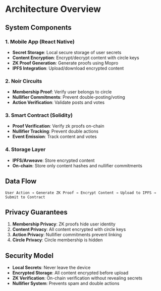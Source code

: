 # Architecture Overview

## System Components

### 1. Mobile App (React Native)
- **Secret Storage**: Local secure storage of user secrets
- **Content Encryption**: Encrypt/decrypt content with circle keys
- **ZK Proof Generation**: Generate proofs using Mopro
- **IPFS Integration**: Upload/download encrypted content

### 2. Noir Circuits
- **Membership Proof**: Verify user belongs to circle
- **Nullifier Commitments**: Prevent double-posting/voting
- **Action Verification**: Validate posts and votes

### 3. Smart Contract (Solidity)
- **Proof Verification**: Verify zk proofs on-chain
- **Nullifier Tracking**: Prevent double actions
- **Event Emission**: Track content and votes

### 4. Storage Layer
- **IPFS/Arweave**: Store encrypted content
- **On-chain**: Store only content hashes and nullifier commitments

## Data Flow

```
User Action → Generate ZK Proof → Encrypt Content → Upload to IPFS → Submit to Contract
```

## Privacy Guarantees

1. **Membership Privacy**: ZK proofs hide user identity
2. **Content Privacy**: All content encrypted with circle keys
3. **Action Privacy**: Nullifier commitments prevent linking
4. **Circle Privacy**: Circle membership is hidden

## Security Model

- **Local Secrets**: Never leave the device
- **Encrypted Storage**: All content encrypted before upload
- **ZK Verification**: On-chain verification without revealing secrets
- **Nullifier System**: Prevents spam and double actions
